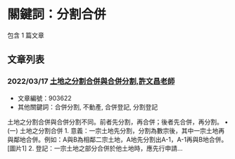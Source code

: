 # 關鍵詞：分割合併

包含 1 篇文章

## 文章列表

### 2022/03/17 [土地之分割合併與合併分割,許文昌老師](../../articles/903622_%E5%9C%9F%E5%9C%B0%E4%B9%8B%E5%88%86%E5%89%B2%E5%90%88%E4%BD%B5%E8%88%87%E5%90%88%E4%BD%B5%E5%88%86%E5%89%B2%2C%E8%A8%B1%E6%96%87%E6%98%8C%E8%80%81%E5%B8%AB.md)
- 文章編號：903622
- 其他關鍵詞：合併分割, 不動產, 合併登記, 分割登記

土地之分割合併與合併分割不同。前者先分割，再合併；後者先合併，再分割。 • (一) 土地之分割合併 1. 意義：一宗土地先分割，分割為數宗後，其中一宗土地再與鄰地合併。例如：A與B為相鄰二宗土地，A地先分割出A-1，A-1再與B地合併。[圖片1] 2. 登記：一宗土地之部分合併於他土地時，應先行申請...
